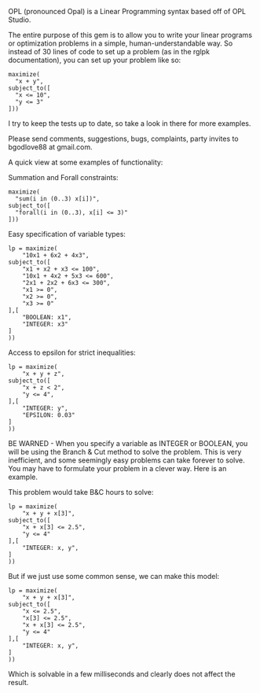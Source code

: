 OPL (pronounced Opal) is a Linear Programming syntax based off of OPL Studio.

The entire purpose of this gem is to allow you to write your linear programs or optimization problems in a simple, human-understandable way. So instead of 30 lines of code to set up a problem (as in the rglpk documentation), you can set up your problem like so:
```
maximize(  
  "x + y",  
subject_to([  
  "x <= 10",  
  "y <= 3"  
]))
```
I try to keep the tests up to date, so take a look in there for more examples.

Please send comments, suggestions, bugs, complaints, party invites to bgodlove88 at gmail.com.

A quick view at some examples of functionality:

Summation and Forall constraints:
```
maximize(  
  "sum(i in (0..3) x[i])",  
subject_to([  
  "forall(i in (0..3), x[i] <= 3)"  
]))
```
Easy specification of variable types:
```
lp = maximize(  
	"10x1 + 6x2 + 4x3",  
subject_to([  
	"x1 + x2 + x3 <= 100",  
	"10x1 + 4x2 + 5x3 <= 600",  
	"2x1 + 2x2 + 6x3 <= 300",  
	"x1 >= 0",  
	"x2 >= 0",  
	"x3 >= 0"  
],[  
	"BOOLEAN: x1",  
	"INTEGER: x3"  
]  
))
```
Access to epsilon for strict inequalities:
```
lp = maximize(  
	"x + y + z",  
subject_to([  
	"x + z < 2",  
	"y <= 4",  
],[  
	"INTEGER: y",  
	"EPSILON: 0.03"  
]  
))  
```
BE WARNED - When you specify a variable as INTEGER or BOOLEAN, you will be using the Branch & Cut method to solve the problem. This is very inefficient, and some seemingly easy problems can take forever to solve. You may have to formulate your problem in a clever way. Here is an example.  

This problem would take B&C hours to solve:
```
lp = maximize(  
	"x + y + x[3]",  
subject_to([   
	"x + x[3] <= 2.5",  
	"y <= 4"  
],[  
	"INTEGER: x, y",  
]  
))  
```
But if we just use some common sense, we can make this model:
```
lp = maximize(  
	"x + y + x[3]",  
subject_to([  
	"x <= 2.5",  
	"x[3] <= 2.5",  
	"x + x[3] <= 2.5",  
	"y <= 4"  
],[  
	"INTEGER: x, y",  
]  
))  
```
Which is solvable in a few milliseconds and clearly does not affect the result.

